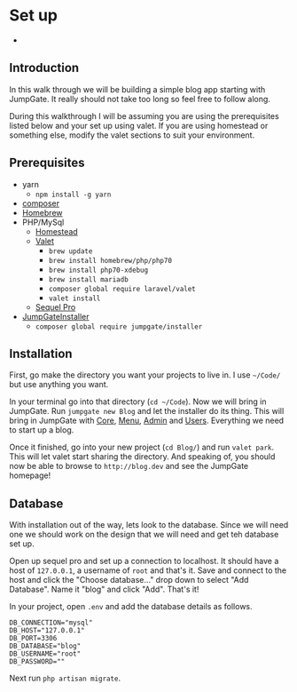 # Set up

- []()

## Introduction
In this walk through we will be building a simple blog app starting with JumpGate.  It really should not take too long so 
feel free to follow along.

During this walkthrough I will be assuming you are using the prerequisites listed below and your set up using valet.  If you 
 are using homestead or something else, modify the valet sections to suit your environment.

## Prerequisites
- yarn
    - `npm install -g yarn`
- [composer](https://getcomposer.org/download/)
- [Homebrew](http://brew.sh/)
- PHP/MySql
    - [Homestead](https://laravel.com/docs/5.3/homestead)
    - [Valet](https://laravel.com/docs/5.3/valet)
        - `brew update`
        - `brew install homebrew/php/php70`
        - `brew install php70-xdebug`
        - `brew install mariadb`
        - `composer global require laravel/valet`
        - `valet install`
    - [Sequel Pro](https://www.sequelpro.com/)
- [JumpGateInstaller](https://github.com/NukaSRB/Installer)
    - `composer global require jumpgate/installer`

## Installation

First, go make the directory you want your projects to live in.  I use `~/Code/` but use anything you want.

In your terminal go into that directory (`cd ~/Code`).  Now we will bring in JumpGate.  Run `jumpgate new Blog` and let the installer do its 
thing.  This will bring in JumpGate with [Core](https://github.com/NukaSRB/Core), [Menu](https://github.com/NukaSRB/Menu), 
[Admin](https://github.com/NukaSRB/Admin) and [Users](https://github.com/NukaSRB/Users).  Everything we need to start up a blog.

Once it finished, go into your new project (`cd Blog/`) and run `valet park`.  This will let valet start sharing the 
directory.  And speaking of, you should now be able to browse to `http://blog.dev` and see the JumpGate homepage!
 
## Database

With installation out of the way, lets look to the database.  Since we will need one we should work on the design that we 
will need and get teh database set up.

Open up sequel pro and set up a connection to localhost.  It should have a host of `127.0.0.1`, a username of `root` and 
that's it.  Save and connect to the host and click the "Choose database..." drop down to select "Add Database".  Name it 
"blog" and click "Add".  That's it!

In your project, open `.env` and add the database details as follows.

```
DB_CONNECTION="mysql"
DB_HOST="127.0.0.1"
DB_PORT=3306
DB_DATABASE="blog"
DB_USERNAME="root"
DB_PASSWORD=""
```

Next run `php artisan migrate`.
